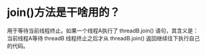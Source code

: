 # join()方法是干啥用的？

用于等待当前线程终止。如果一个线程A执行了 threadB.join() 语句，其含义是：当前线程A等待 threadB 线程终止之后才从 threadB.join() 返回继续往下执行自己的代码。

‍
